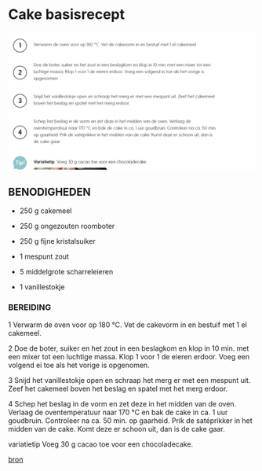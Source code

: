 # Cake basisrecept
![alt text](image.png)
## BENODIGHEDEN
- 250 g cakemeel

- 250 g ongezouten roomboter

- 250 g fijne kristalsuiker

- 1 mespunt zout

- 5 middelgrote scharreleieren

- 1 vanillestokje

### BEREIDING
1 Verwarm de oven voor op 180 °C. Vet de cakevorm in en bestuif met 1 el cakemeel.

2 Doe de boter, suiker en het zout in een beslagkom en klop in 10 min. met een mixer tot een luchtige massa. Klop 1 voor 1 de eieren erdoor. Voeg een volgend ei toe als het vorige is opgenomen.

3 Snijd het vanillestokje open en schraap het merg er met een mespunt uit. Zeef het cakemeel boven het beslag en spatel met het merg erdoor.

4 Schep het beslag in de vorm en zet deze in het midden van de oven. Verlaag de oventemperatuur naar 170 °C en bak de cake in ca. 1 uur goudbruin. Controleer na ca. 50 min. op gaarheid. Prik de satéprikker in het midden van de cake. Komt deze er schoon uit, dan is de cake gaar.

variatietip Voeg 30 g cacao toe voor een chocoladecake.

[bron](https://www.ah.nl/allerhande/recept/R-R803628/cake-basisrecept)